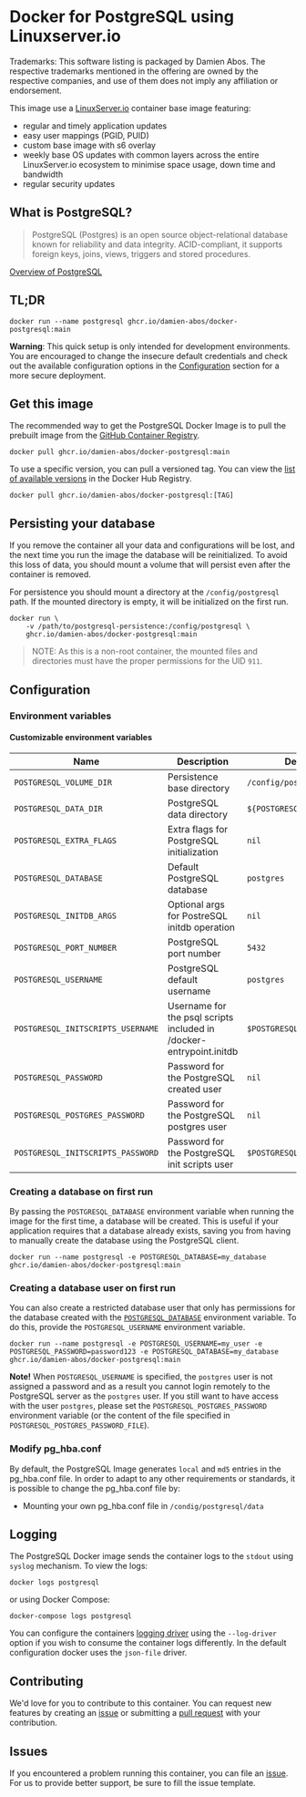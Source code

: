 # Docker for PostgreSQL using Linuxserver.io

Trademarks: This software listing is packaged by Damien Abos. The respective trademarks mentioned in the offering are owned by the respective companies, and use of them does not imply any affiliation or endorsement.

This image use a [LinuxServer.io](https://linuxserver.io) container base image featuring:

* regular and timely application updates
* easy user mappings (PGID, PUID)
* custom base image with s6 overlay
* weekly base OS updates with common layers across the entire LinuxServer.io ecosystem to minimise space usage, down time and bandwidth
* regular security updates

## What is PostgreSQL?

> PostgreSQL (Postgres) is an open source object-relational database known for reliability and data integrity. ACID-compliant, it supports foreign keys, joins, views, triggers and stored procedures.

[Overview of PostgreSQL](http://www.postgresql.org)

## TL;DR

```console
docker run --name postgresql ghcr.io/damien-abos/docker-postgresql:main
```

**Warning**: This quick setup is only intended for development environments. You are encouraged to change the insecure default credentials and check out the available configuration options in the [Configuration](#configuration) section for a more secure deployment.

## Get this image

The recommended way to get the PostgreSQL Docker Image is to pull the prebuilt image from the [GitHub Container Registry](https://github.com/damien-abos/docker-postgresql/pkgs/container/docker-postgresql).

```console
docker pull ghcr.io/damien-abos/docker-postgresql:main
```

To use a specific version, you can pull a versioned tag. You can view the [list of available versions](https://github.com/damien-abos/docker-postgresql/pkgs/container/docker-postgresql) in the Docker Hub Registry.

```console
docker pull ghcr.io/damien-abos/docker-postgresql:[TAG]
```

## Persisting your database

If you remove the container all your data and configurations will be lost, and the next time you run the image the database will be reinitialized. To avoid this loss of data, you should mount a volume that will persist even after the container is removed.

For persistence you should mount a directory at the `/config/postgresql` path. If the mounted directory is empty, it will be initialized on the first run.

```console
docker run \
    -v /path/to/postgresql-persistence:/config/postgresql \
    ghcr.io/damien-abos/docker-postgresql:main
```

> NOTE: As this is a non-root container, the mounted files and directories must have the proper permissions for the UID `911`.

## Configuration

### Environment variables

#### Customizable environment variables

| Name                                       | Description                                                                                      | Default Value                              |
|--------------------------------------------|--------------------------------------------------------------------------------------------------|--------------------------------------------|
| `POSTGRESQL_VOLUME_DIR`                    | Persistence base directory                                                                       | `/config/postgresql`                      |
| `POSTGRESQL_DATA_DIR`                      | PostgreSQL data directory                                                                        | `${POSTGRESQL_VOLUME_DIR}/data`            |
| `POSTGRESQL_EXTRA_FLAGS`                   | Extra flags for PostgreSQL initialization                                                        | `nil`                                      |
| `POSTGRESQL_DATABASE`                      | Default PostgreSQL database                                                                      | `postgres`                                 |
| `POSTGRESQL_INITDB_ARGS`                   | Optional args for PostreSQL initdb operation                                                     | `nil`                                      |
| `POSTGRESQL_PORT_NUMBER`                   | PostgreSQL port number                                                                           | `5432`                                     |
| `POSTGRESQL_USERNAME`                      | PostgreSQL default username                                                                      | `postgres`                                 |
| `POSTGRESQL_INITSCRIPTS_USERNAME`          | Username for the psql scripts included in /docker-entrypoint.initdb                              | `$POSTGRESQL_USERNAME`                     |
| `POSTGRESQL_PASSWORD`                      | Password for the PostgreSQL created user                                                         | `nil`                                      |
| `POSTGRESQL_POSTGRES_PASSWORD`             | Password for the PostgreSQL postgres user                                                        | `nil`                                      |
| `POSTGRESQL_INITSCRIPTS_PASSWORD`          | Password for the PostgreSQL init scripts user                                                    | `$POSTGRESQL_PASSWORD`                     |

### Creating a database on first run

By passing the `POSTGRESQL_DATABASE` environment variable when running the image for the first time, a database will be created. This is useful if your application requires that a database already exists, saving you from having to manually create the database using the PostgreSQL client.

```console
docker run --name postgresql -e POSTGRESQL_DATABASE=my_database ghcr.io/damien-abos/docker-postgresql:main
```

### Creating a database user on first run

You can also create a restricted database user that only has permissions for the database created with the [`POSTGRESQL_DATABASE`](#creating-a-database-on-first-run) environment variable. To do this, provide the `POSTGRESQL_USERNAME` environment variable.

```console
docker run --name postgresql -e POSTGRESQL_USERNAME=my_user -e POSTGRESQL_PASSWORD=password123 -e POSTGRESQL_DATABASE=my_database ghcr.io/damien-abos/docker-postgresql:main
```

**Note!**
When `POSTGRESQL_USERNAME` is specified, the `postgres` user is not assigned a password and as a result you cannot login remotely to the PostgreSQL server as the `postgres` user. If you still want to have access with the user `postgres`, please set the `POSTGRESQL_POSTGRES_PASSWORD` environment variable (or the content of the file specified in `POSTGRESQL_POSTGRES_PASSWORD_FILE`).

### Modify pg_hba.conf

By default, the PostgreSQL Image generates `local` and `md5` entries in the pg_hba.conf file. In order to adapt to any other requirements or standards, it is possible to change the pg_hba.conf file by:

* Mounting your own pg_hba.conf file in `/condig/postgresql/data`

## Logging

The PostgreSQL Docker image sends the container logs to the `stdout` using `syslog` mechanism. To view the logs:

```console
docker logs postgresql
```

or using Docker Compose:

```console
docker-compose logs postgresql
```

You can configure the containers [logging driver](https://docs.docker.com/engine/admin/logging/overview/) using the `--log-driver` option if you wish to consume the container logs differently. In the default configuration docker uses the `json-file` driver.

## Contributing

We'd love for you to contribute to this container. You can request new features by creating an [issue](https://github.com/damien-abos/docker-postgresql/issues) or submitting a [pull request](https://github.com/damien-abos/docker-postgresql/pulls) with your contribution.

## Issues

If you encountered a problem running this container, you can file an [issue](https://github.com/damien-abos/docker-postgresql/issues/new/choose). For us to provide better support, be sure to fill the issue template.
